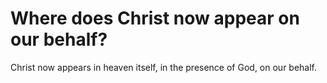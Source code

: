 # Where does Christ now appear on our behalf?

Christ now appears in heaven itself, in the presence of God, on our behalf.

